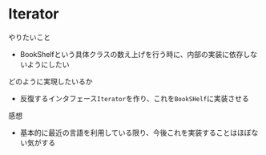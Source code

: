 # Iterator

やりたいこと
- BookShelfという具体クラスの数え上げを行う時に、内部の実装に依存しないようにしたい

どのように実現したいるか
- 反復するインタフェース`Iterator`を作り、これを`BookSHelf`に実装させる

感想
- 基本的に最近の言語を利用している限り、今後これを実装することはほぼない気がする
